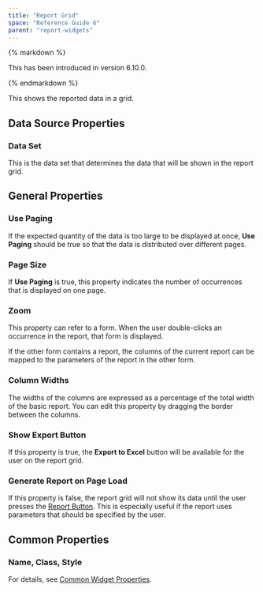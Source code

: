 ```yaml
---
title: "Report Grid"
space: "Reference Guide 6"
parent: "report-widgets"
---
```

<div class="alert alert-info">{% markdown %}

This has been introduced in version 6.10.0.

{% endmarkdown %}</div>

This shows the reported data in a grid.

## Data Source Properties

### Data Set

This is the data set that determines the data that will be shown in the report grid.

## General Properties

### Use Paging

If the expected quantity of the data is too large to be displayed at once, **Use Paging** should be true so that the data is distributed over different pages.

### Page Size

If **Use Paging** is true, this property indicates the number of occurrences that is displayed on one page.

### Zoom

This property can refer to a form. When the user double-clicks an occurrence in the report, that form is displayed.

If the other form contains a report, the columns of the current report can be mapped to the parameters of the report in the other form.

### Column Widths

The widths of the columns are expressed as a percentage of the total width of the basic report. You can edit this property by dragging the border between the columns.

### Show Export Button

If this property is true, the **Export to Excel** button will be available for the user on the report grid.

### Generate Report on Page Load

If this property is false, the report grid will not show its data until the user presses the [Report Button](/refguide6/report-button). This is especially useful if the report uses parameters that should be specified by the user. 

## Common Properties

### Name, Class, Style

For details, see [Common Widget Properties](/refguide6/common-widget-properties).

